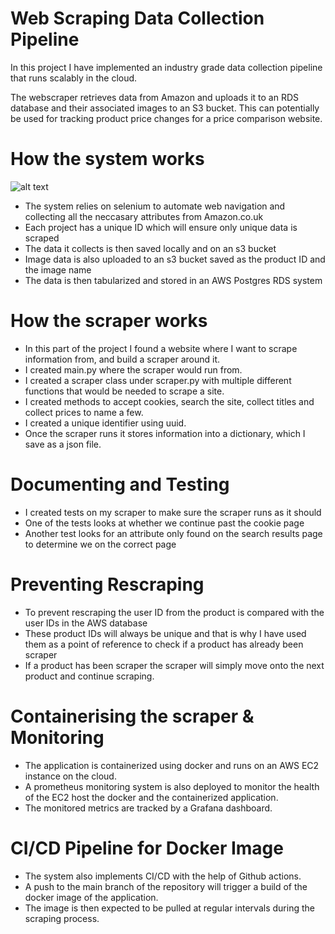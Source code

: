# Web Scraping Data Collection Pipeline
In this project I have implemented an industry grade data collection pipeline that runs scalably in the cloud.

The webscraper retrieves data from Amazon and uploads it to an RDS database and their associated images to an S3 bucket. This can potentially be used for tracking product price changes for a price comparison website.

# How the system works
![alt text](https://i.ibb.co/ZG0jNVk/Screenshot-2022-05-19-at-8-11-31-pm.png)
- The system relies on selenium to automate web navigation and collecting all the neccasary attributes from Amazon.co.uk
- Each project has a unique ID which will ensure only unique data is scraped
- The data it collects is then saved locally and on an s3 bucket
- Image data is also uploaded to an s3 bucket saved as the product ID and the image name
- The data is then tabularized and stored in an AWS Postgres RDS system

# How the scraper works
- In this part of the project I found a website where I want to scrape information from, and build a scraper around it.
- I created main.py where the scraper would run from.
- I created a scraper class under scraper.py with multiple different functions that would be needed to scrape a site.
- I created methods to accept cookies, search the site, collect titles and collect prices to name a few.
- I created a unique identifier using uuid.
- Once the scraper runs it stores information into a dictionary, which I save as a json file.

# Documenting and Testing
- I created tests on my scraper to make sure the scraper runs as it should
- One of the tests looks at whether we continue past the cookie page
- Another test looks for an attribute only found on the search results page to determine we on the correct page

# Preventing Rescraping
- To prevent rescraping the user ID from the product is compared with the user IDs in the AWS database
- These product IDs will always be unique and that is why I have used them as a point of reference to check if a product has already been scraper
- If a product has been scraper the scraper will simply move onto the next product and continue scraping.

# Containerising the scraper & Monitoring
- The application is containerized using docker and runs on an AWS EC2 instance on the cloud. 
- A prometheus monitoring system is also deployed to monitor the health of the EC2 host the docker and the containerized application.
- The monitored metrics are tracked by a Grafana dashboard.

# CI/CD Pipeline for Docker Image
- The system also implements CI/CD with the help of Github actions.
- A push to the main branch of the repository will trigger a build of the docker image of the application.
- The image is then expected to be pulled at regular intervals during the scraping process.



